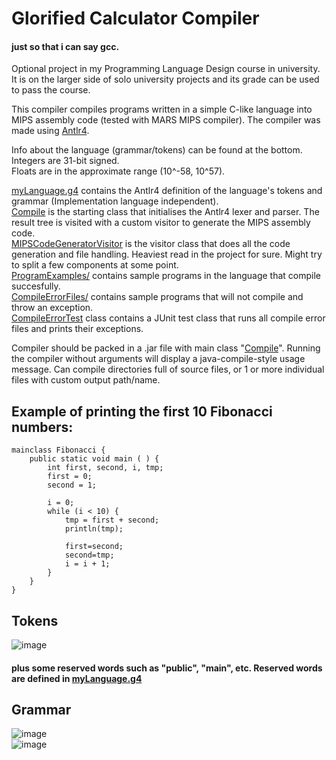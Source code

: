 # Glorified Calculator Compiler

#### just so that i can say gcc.

Optional project in my Programming Language Design course in university. It is on the larger side of solo university projects and its grade can be used to pass the course.

This compiler compiles programs written in a simple C-like language into MIPS assembly code (tested with MARS MIPS compiler).
The compiler was made using [Antlr4](https://www.antlr.org/).

Info about the language (grammar/tokens) can be found at the bottom.  
Integers are 31-bit signed.  
Floats are in the approximate range (10^-58, 10^57).  
          
[myLanguage.g4](src/main/antlr4/myLanguage.g4) contains the Antlr4 definition of the language's tokens and grammar (Implementation language independent).  
[Compile](src/main/java/Compile.java) is the starting class that initialises the Antlr4 lexer and parser. The result tree is visited with a custom visitor to generate the MIPS assembly code.  
[MIPSCodeGeneratorVisitor](src/main/java/MIPSCodeGeneratorVisitor.java) is the visitor class that does all the code generation and file handling. Heaviest read in the project for sure. Might try to split a few components at some point.  
[ProgramExamples/](ProgramExamples) contains sample programs in the language that compile succesfully.  
[CompileErrorFiles/](CompileErrorFiles) contains sample programs that will not compile and throw an exception.  
[CompileErrorTest](src/main/java/CompileErrorTest.java) class contains a JUnit test class that runs all compile error files and prints their exceptions.  

Compiler should be packed in a .jar file with main class "[Compile](src/main/java/Compile.java)". Running the compiler without arguments will display a java-compile-style usage message.
Can compile directories full of source files, or 1 or more individual files with custom output path/name.  

## Example of printing the first 10 Fibonacci numbers:

```
mainclass Fibonacci {
    public static void main ( ) {
        int first, second, i, tmp;
        first = 0;
        second = 1;
        
        i = 0;
        while (i < 10) {
            tmp = first + second;
            println(tmp);
            
            first=second;
            second=tmp;
            i = i + 1;
        }
    }
}
```

## Tokens  

![image](https://drive.google.com/uc?export=view&id=1W_n2qwcYk67VIpmdRI1U8P15L6vmzft4)  
#### plus some reserved words such as "public", "main", etc. Reserved words are defined in [myLanguage.g4](src/main/antlr4/myLanguage.g4)

## Grammar
![image](https://drive.google.com/uc?export=view&id=1yekZ9DyQ4Q4wsGDXaGpooPZK_-F-DATE)  
![image](https://drive.google.com/uc?export=view&id=1376G4YobUl6MSBXV-4yvMOS2UWC9qLWb)  
